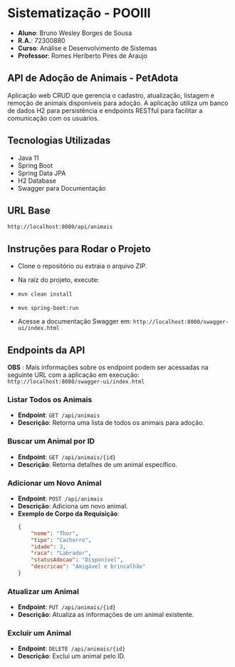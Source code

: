 # Sistematização - POOIII

-   **Aluno**: Bruno Wesley Borges de Sousa
-   **R.A.**: 72300880
-   **Curso**: Análise e Desenvolvimento de Sistemas
-   **Professor**: Romes Heriberto Pires de Araujo

## API de Adoção de Animais - PetAdota

Aplicação web CRUD que gerencia o cadastro, atualização,
listagem e remoção de animais disponíveis para adoção. A aplicação utiliza um banco
de dados H2 para persistência e endpoints RESTful para facilitar a comunicação com
os usuários.

## Tecnologias Utilizadas

-   Java 11
-   Spring Boot
-   Spring Data JPA
-   H2 Database
-   Swagger para Documentação

## URL Base

`http://localhost:8080/api/animais`

## Instruções para Rodar o Projeto

-   Clone o repositório ou extraia o arquivo ZIP.
-   Na raiz do projeto, execute:
-   `mvn clean install`
-   `mvn spring-boot:run`

-   Acesse a documentação Swagger em: `http://localhost:8080/swagger-ui/index.html`

## Endpoints da API

**OBS** : Mais informações sobre os endpoint podem ser acessadas na seguinte URL com a aplicação em execução:
`http://localhost:8080/swagger-ui/index.html`

### Listar Todos os Animais

-   **Endpoint**: `GET /api/animais`
-   **Descrição**: Retorna uma lista de todos os animais para adoção.

### Buscar um Animal por ID

-   **Endpoint**: `GET /api/animais/{id}`
-   **Descrição**: Retorna detalhes de um animal específico.

### Adicionar um Novo Animal

-   **Endpoint**: `POST /api/animais`
-   **Descrição**: Adiciona um novo animal.
-   **Exemplo de Corpo da Requisição**:
    ```json
    {
        "nome": "Thor",
        "tipo": "Cachorro",
        "idade": 3,
        "raca": "Labrador",
        "statusAdocao": "Disponível",
        "descricao": "Amigável e brincalhão"
    }
    ```

### Atualizar um Animal

-   **Endpoint**: `PUT /api/animais/{id}`
-   **Descrição**: Atualiza as informações de um animal existente.

### Excluir um Animal

-   **Endpoint**: `DELETE /api/animais/{id}`
-   **Descrição**: Exclui um animal pelo ID.

